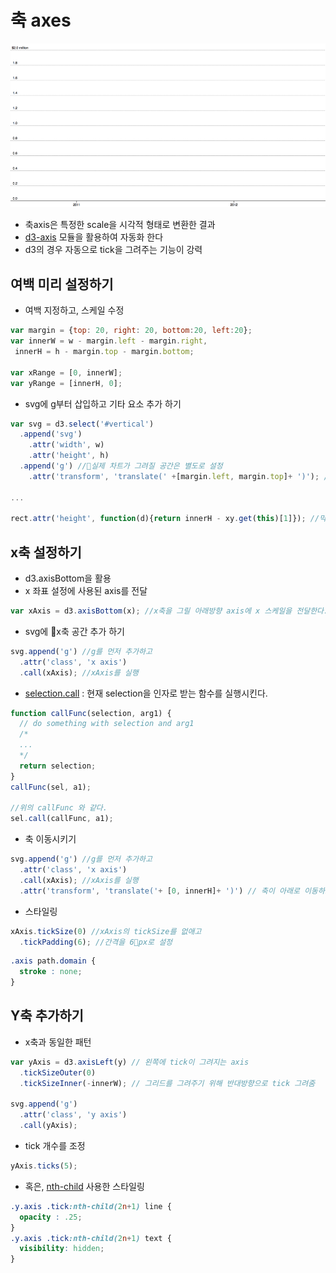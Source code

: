 축 axes
===

![axis](https://raw.githubusercontent.com/d3/d3-axis/master/img/custom.png)

- 축axis은 특정한 scale을 시각적 형태로 변환한 결과
- [d3-axis](https://github.com/d3/d3-axis) 모듈을 활용하여 자동화 한다
 - d3의 경우 자동으로 tick을 그려주는 기능이 강력

여백 미리 설정하기
---

- 여백 지정하고, 스케일 수정

```javascript
var margin = {top: 20, right: 20, bottom:20, left:20};
var innerW = w - margin.left - margin.right,
 innerH = h - margin.top - margin.bottom;

var xRange = [0, innerW];
var yRange = [innerH, 0];
```

- svg에 g부터 삽입하고 기타 요소 추가 하기

```javascript
var svg = d3.select('#vertical')
  .append('svg')
    .attr('width', w)
    .attr('height', h)
  .append('g') //실제 차트가 그려질 공간은 별도로 설정
    .attr('transform', 'translate(' +[margin.left, margin.top]+ ')'); // svg > g의 사이즈는 innerW X innerH라고 가정

...

rect.attr('height', function(d){return innerH - xy.get(this)[1]}); //막대의 높이 계산은 h대신 innerH 사용
```


x축 설정하기
---
- d3.axisBottom을 활용
- x 좌표 설정에 사용된 axis를 전달

```javascript
var xAxis = d3.axisBottom(x); //x축을 그릴 아래방향 axis에 x 스케일을 전달한다. 결과값인 xAxis는 g를 받아 축을 그려주는 함수(axis generator)가 된다.
```

- svg에 x축 공간 추가 하기
```javascript
svg.append('g') //g를 먼저 추가하고
  .attr('class', 'x axis')
  .call(xAxis); //xAxis를 실행
```

 - [selection.call](https://github.com/d3/d3-selection#selection_call) : 현재 selection을 인자로 받는 함수를 실행시킨다. 

```javascript
function callFunc(selection, arg1) {
  // do something with selection and arg1
  /*
  ...
  */
  return selection;
}
callFunc(sel, a1);

//위의 callFunc 와 같다.
sel.call(callFunc, a1);
```


- 축 이동시키기

```javascript
svg.append('g') //g를 먼저 추가하고
  .attr('class', 'x axis')
  .call(xAxis); //xAxis를 실행
  .attr('transform', 'translate('+ [0, innerH]+ ')') // 축이 아래로 이동하도록 translate한다.
```

- 스타일링

```javascript
xAxis.tickSize(0) //xAxis의 tickSize를 없애고
  .tickPadding(6); //간격을 6px로 설정
```
```css
.axis path.domain {
  stroke : none;
}
```

Y축 추가하기
---

- x축과 동일한 패턴
```javascript
var yAxis = d3.axisLeft(y) // 왼쪽에 tick이 그려지는 axis
  .tickSizeOuter(0)
  .tickSizeInner(-innerW); // 그리드를 그려주기 위해 반대방향으로 tick 그려줌 

svg.append('g')
  .attr('class', 'y axis')
  .call(yAxis);
```

- tick 개수를 조정

```javascript
yAxis.ticks(5);
```

- 혹은, [nth-child](http://devdocs.io/css/:nth-child) 사용한 스타일링

```css
.y.axis .tick:nth-child(2n+1) line {
  opacity : .25;
}
.y.axis .tick:nth-child(2n+1) text {
  visibility: hidden;
}
```